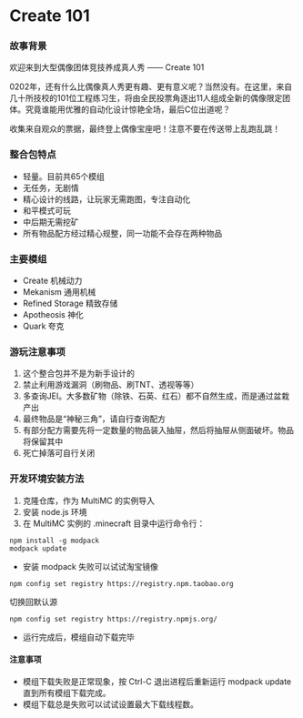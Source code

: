 # Create 101

### 故事背景

欢迎来到大型偶像团体竞技养成真人秀 —— Create 101

0202年，还有什么比偶像真人秀更有趣、更有意义呢？当然没有。在这里，来自几十所技校的101位工程练习生，将由全民投票角逐出11人组成全新的偶像限定团体。究竟谁能用优雅的自动化设计惊艳全场，最后C位出道呢？

收集来自观众的票据，最终登上偶像宝座吧！注意不要在传送带上乱跑乱跳！

### 整合包特点

 - 轻量。目前共65个模组
 - 无任务，无剧情
 - 精心设计的线路，让玩家无需跑图，专注自动化
 - 和平模式可玩
 - 中后期无需挖矿
 - 所有物品配方经过精心规整，同一功能不会存在两种物品

### 主要模组

 - Create 机械动力
 - Mekanism 通用机械
 - Refined Storage 精致存储
 - Apotheosis 神化
 - Quark 夸克

### 游玩注意事项

1. 这个整合包并不是为新手设计的
2. 禁止利用游戏漏洞（刷物品、刷TNT、透视等等）
3. 多查询JEI。大多数矿物（除铁、石英、红石）都不自然生成，而是通过盆栽产出
4. 最终物品是“神秘三角”，请自行查询配方
5. 有部分配方需要先将一定数量的物品装入抽屉，然后将抽屉从侧面破坏。物品将保留其中
6. 死亡掉落可自行关闭

### 开发环境安装方法

1. 克隆仓库，作为 MultiMC 的实例导入
2. 安装 node.js 环境
3. 在 MultiMC 实例的 .minecraft 目录中运行命令行：

```
npm install -g modpack
modpack update
```

 - 安装 modpack 失败可以试试淘宝镜像

```
npm config set registry https://registry.npm.taobao.org
```

 切换回默认源

```
npm config set registry https://registry.npmjs.org/
```

 - 运行完成后，模组自动下载完毕

#### 注意事项

 - 模组下载失败是正常现象，按 Ctrl-C 退出进程后重新运行 modpack update 直到所有模组下载完成。
 - 模组下载总是失败可以试试设置最大下载线程数。

